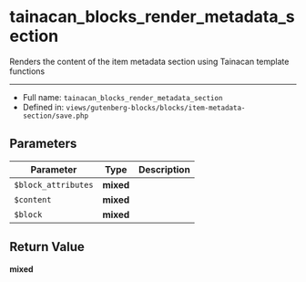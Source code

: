 # tainacan_blocks_render_metadata_section


Renders the content of the item metadata section
using Tainacan template functions

***

* Full name: `tainacan_blocks_render_metadata_section`
* Defined in: `views/gutenberg-blocks/blocks/item-metadata-section/save.php`

## Parameters

| Parameter           | Type      | Description |
|---------------------|-----------|-------------|
| `$block_attributes` | **mixed** |             |
| `$content`          | **mixed** |             |
| `$block`            | **mixed** |             |

## Return Value

**mixed**
